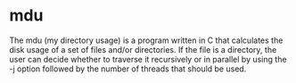 # mdu
The mdu (my directory usage) is a program written in C that calculates the disk usage of a set of files and/or directories. If the file is a directory, the user can decide whether to traverse it recursively or in parallel by using the -j option followed by the number of threads that should be used. 
